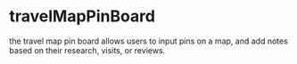 # travelMapPinBoard

the travel map pin board allows users to input pins on a map, and add notes based on their research, visits, or reviews.  
